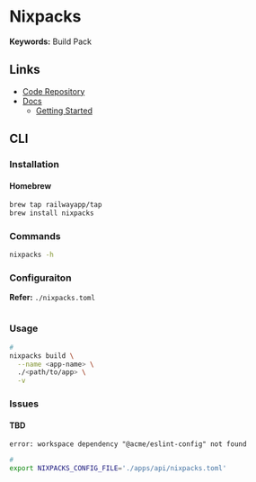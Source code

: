 # Nixpacks

<!--
https://github.com/search?q=path%3Anixpacks.toml&type=code

https://github.com/NixOS/nixpkgs/commit/2d67382acbdc2aea9bc2743fc3c40815375a0078
nixpkgsArchive = '2d67382acbdc2aea9bc2743fc3c40815375a0078'
-->

**Keywords:** Build Pack

## Links

- [Code Repository](https://github.com/railwayapp/nixpacks)
- [Docs](https://nixpacks.com/docs)
  - [Getting Started](https://nixpacks.com/docs/getting-started)

<!--
https://github.com/railwayapp/nixpacks/blob/main/docs/pages/docs/configuration/environment.md?plain=1
-->

## CLI

### Installation

#### Homebrew

```sh
brew tap railwayapp/tap
brew install nixpacks
```

### Commands

```sh
nixpacks -h
```

### Configuraiton

**Refer:** `./nixpacks.toml`

```toml

```

### Usage

```sh
#
nixpacks build \
  --name <app-name> \
  ./<path/to/app> \
  -v
```

### Issues

#### TBD

```log
error: workspace dependency "@acme/eslint-config" not found
```

```sh
#
export NIXPACKS_CONFIG_FILE='./apps/api/nixpacks.toml'
```
